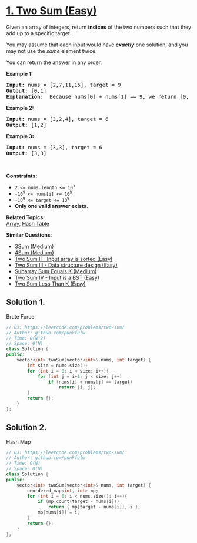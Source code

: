 # [1. Two Sum (Easy)](https://leetcode.com/problems/two-sum/)

<p>Given an array of integers, return <strong>indices</strong> of the two numbers such that they add up to a specific target.</p>

<p>You may assume that each input would have <strong><em>exactly</em></strong> one solution, and you may not use the <em>same</em> element twice.</p>

<p>You can return the answer in any order. </p>

<p><strong>Example 1:</strong></p>
<pre>
<strong>Input:</strong> nums = [2,7,11,15], target = 9
<strong>Output:</strong> [0,1]
<strong>Explanation: </strong> Because nums[0] + nums[1] == 9, we return [0, 1].
</pre>

<p><strong>Example 2:</strong></p>
<pre>
<strong>Input:</strong> nums = [3,2,4], target = 6
<strong>Output:</strong> [1,2]
</pre>


<p><strong>Example 3:</strong></p>
<pre>
<strong>Input:</strong> nums = [3,3], target = 6
<strong>Output:</strong> [3,3]
</pre>



<p>&nbsp;</p>
<p><strong>Constraints:</strong></p>

<ul>
  <li><code>2 &lt;= nums.length &lt;= 10<sup>3</sup></code></li>
  <li><code>-10<sup>9</sup> &lt;= nums[i] &lt;= 10<sup>9</sup></code></li>
  <li><code>-10<sup>9</sup> &lt;= target &lt;= 10<sup>9</sup></code></li>
  <li><b>Only one valid answer exists.</b></li>
</ul>



**Related Topics**:  
[Array](https://leetcode.com/tag/array/), [Hash Table](https://leetcode.com/tag/hash-table/)

**Similar Questions**:
* [3Sum (Medium)](https://leetcode.com/problems/3sum/)
* [4Sum (Medium)](https://leetcode.com/problems/4sum/)
* [Two Sum II - Input array is sorted (Easy)](https://leetcode.com/problems/two-sum-ii-input-array-is-sorted/)
* [Two Sum III - Data structure design (Easy)](https://leetcode.com/problems/two-sum-iii-data-structure-design/)
* [Subarray Sum Equals K (Medium)](https://leetcode.com/problems/subarray-sum-equals-k/)
* [Two Sum IV - Input is a BST (Easy)](https://leetcode.com/problems/two-sum-iv-input-is-a-bst/)
* [Two Sum Less Than K (Easy)](https://leetcode.com/problems/two-sum-less-than-k/)

## Solution 1.
Brute Force

```cpp
// OJ: https://leetcode.com/problems/two-sum/
// Author: github.com/punkfulw
// Time: O(N^2)
// Space: O(N)
class Solution {
public:
    vector<int> twoSum(vector<int>& nums, int target) {
        int size = nums.size();
        for (int i = 0; i < size; i++){
            for (int j = i+1; j < size; j++)
                if (nums[i] + nums[j] == target)
                    return {i, j};
        }
        return {};
    }
};
```

## Solution 2.
Hash Map

```cpp
// OJ: https://leetcode.com/problems/two-sum/
// Author: github.com/punkfulw
// Time: O(N)
// Space: O(N)
class Solution {
public:
    vector<int> twoSum(vector<int>& nums, int target) {
        unordered_map<int, int> mp;
        for (int i = 0; i < nums.size(); i++){
            if (mp.count(target - nums[i]))
                return { mp[target - nums[i]], i };
            mp[nums[i]] = i;
        }
        return {};
    }
};


```
